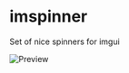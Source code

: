 # imspinner
Set of nice spinners for imgui

![Preview](https://user-images.githubusercontent.com/918081/210448721-3a7d412f-d09b-459c-a94d-a4e3e0cafbd0.gif)
